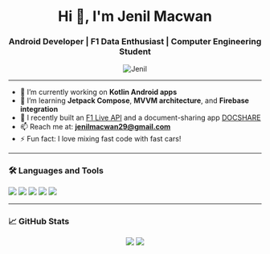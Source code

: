 <h1 align="center">Hi 👋, I'm Jenil Macwan</h1>
<h3 align="center">Android Developer | F1 Data Enthusiast | Computer Engineering Student</h3>

<p align="center">
  <img src="https://komarev.com/ghpvc/?username=JenilMacwan&label=Profile%20views&color=0e75b6&style=flat" alt="Jenil" />
</p>

---

- 🔭 I’m currently working on **Kotlin Android apps**
- 🌱 I’m learning **Jetpack Compose**, **MVVM architecture**, and **Firebase integration**
- 🏁 I recently built an [F1 Live API](https://github.com/JeniL/f1-live-api) and a document-sharing app [DOCSHARE](#)
- 📫 Reach me at: **jenilmacwan29@gmail.com**
- ⚡ Fun fact: I love mixing fast code with fast cars!

---

### 🛠️ Languages and Tools

<p align="left">
  <img src="https://img.shields.io/badge/Kotlin-7F52FF?style=for-the-badge&logo=kotlin&logoColor=white"/>
  <img src="https://img.shields.io/badge/Java-ED8B00?style=for-the-badge&logo=java&logoColor=white"/>
  <img src="https://img.shields.io/badge/Android-3DDC84?style=for-the-badge&logo=android&logoColor=white"/>
  <img src="https://img.shields.io/badge/Python-3670A0?style=for-the-badge&logo=python&logoColor=white"/>
  <img src="https://img.shields.io/badge/Firebase-FFCA28?style=for-the-badge&logo=firebase&logoColor=black"/>
</p>

---

### 📈 GitHub Stats

<p align="center">
  <img src="https://github-readme-stats.vercel.app/api?username=JenilMacwan&show_icons=true&theme=tokyonight" />
  <img src="https://github-readme-streak-stats.herokuapp.com/?user=JenilMacwan&theme=tokyonight" />
</p>
